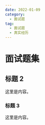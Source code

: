 ```yaml
---
date: 2022-01-09
category:
  - 面试题
tag:
  - 面试题
  - 真实经历
---
```


# 面试题集

## 标题 2

这里是内容。

### 标题 3

这里是内容。
